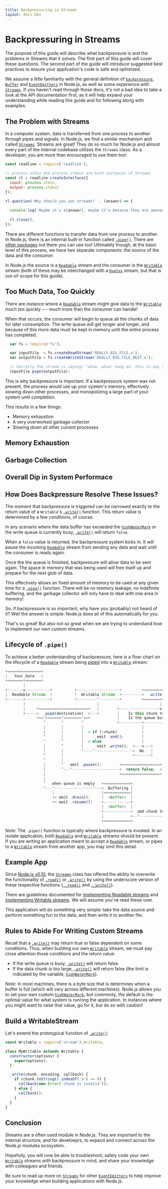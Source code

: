 ```yaml
---
title: Backpressuring in Streams
layout: docs.hbs
---
```


# Backpressuring in Streams
 
The purpose of this guide will describe what backpressure is and the 
problems in Streams that it solves. The first part of this guide will cover 
these questions. The second part of the guide will introduce suggested best 
practices to ensure your application's code is safe and optimized.

We assume a little familiarity with the general definition of 
[`backpressure`][], [`Buffer`][] and [`EventEmitters`][] in Node.js, as well as 
some experience with [`Streams`][]. If you haven't read through those docs, 
it's not a bad idea to take a look at the API documentation first, as it will 
help expand your understanding while reading this guide and for following along 
with examples.

## The Problem with Streams

In a computer system, data is transferred from one process to another through 
pipes and signals. In Node.js, we find a similar mechanism and called 
[`Streams`][]. Streams are great! They do so much for Node.js and almost every
part of the internal codebase utilizes the `Streams` class. As a developer, you 
are more than encouraged to use them too!

```javascript
const readline = require('readline');

// process.stdin and process.stdout are both instances of Streams
const rl = readline.createInterface({
  input: process.stdin,
  output: process.stdout
});

rl.question('Why should you use streams? ', (answer) => {
  
  console.log(`Maybe it's ${answer}, maybe it's because they are awesome! :)`);
  
  rl.close();
});
```


There are different functions to transfer data from one process to another. In 
Node.js, there is an internal built-in function called [`.pipe()`][]. There are
[other packages][] out there you can use too! Ultimately though, at the basic 
level of this process, we have two separate components: the _source_ of the 
data and the _consumer_.

In Node.js the source is a [`Readable`][] stream and the consumer is the 
[`Writable`][] stream (both of these may be interchanged with a [`Duplex`][] 
stream, but that is out-of-scope for this guide).

## Too Much Data, Too Quickly

There are instance where a [`Readable`][] stream might give data to the
[`Writable`][] much too quickly --- much more than the consumer can handle! 

When that occurs, the consumer will begin to queue all the chunks of data for 
later consumption. The write queue will get longer and longer, and because of 
this more data must be kept in memory until the entire process has completed.

```javascript
  var fs = require('fs');

  var inputFile  = fs.createReadStream('REALLY_BIG_FILE.x');
  var outputFile = fs.createWriteStream('REALLY_BIG_FILE_DEST.x');

  // Secretly the stream is saying: "whoa, whoa! hang on, this is way too much!"
  inputFile.pipe(outputFile);
```


This is why backpressure is important. If a backpressure system was not 
present, the process would use up your system's memory, effectively slowing 
down other processes, and monopolizing a large part of your system until 
completion.

This results in a few things:

* Memory exhaustion
* A very overworked garbage collector
* Slowing down all other current processes

## Memory Exhaustion



## Garbage Collection



## Overall Dip in System Performace



## How Does Backpressure Resolve These Issues?

The moment that backpressure is triggered can be narrowed exactly to the return 
value of a `Writable`'s [`.write()`][] function. This return value is 
determined by a few conditions, of course.

In any scenario where the data buffer has exceeded the [`highWaterMark`][] or 
the write queue is currently busy, [`.write()`][] will return `false`. 

When a `false` value is returned, the backpressure system kicks in. It will 
pause the incoming [`Readable`][] stream from sending any data and wait until
the consumer is ready again.

Once the the queue is finished, backpressure will allow data to be sent again.
The space in memory that was being used will free itself up and prepare for the 
next glob of data. 

This effectively allows an fixed amount of memory to be used at any given
time for a [`.pipe()`][] function. There will be no memory leakage, no 
indefinite buffering, and the garbage collector will only have to deal with
one area in memory!

So, if backpressure is so important, why have you (probably) not heard of it? 
Well the answer is simple: Node.js does all of this automatically for you. 

That's so great! But also not so great when we are trying to understand how to 
implement our own custom streams.

## Lifecycle of `.pipe()`

To achieve a better understanding of backpressure, here is a flow-chart on the 
lifecycle of a [`Readable`][] stream being [piped][] into a [`Writable`][] 
stream: 

```javascript
+===============+
|   Your_Data   |
+=======+=======+
        |
+-------v-----------+          +-------------------+         +=================+
|  Readable Stream  |          |  Writable Stream  +--------->  .write(chunk)  |
+-------+-----------+          +---------^---------+         +=======+=========+
        |                                |                           |
        |     +======================+   |        +------------------v---------+
        +----->  .pipe(destination)  >---+        |    Is this chunk too big?  |
              +==^=======^========^==+            |    Is the queue busy?      |
                 ^       ^        ^               +----------+-------------+---+
                 |       |        |                          |             |
                 |       |        |  > if (!chunk)           |             |
                 ^       |        |      emit .end();        |             |
                 ^       ^        |  > else                  |             |
                 |       ^        |      emit .write();  +---v---+     +---v---+
                 |       |        ^----^-----------------<  No   |     |  Yes  |
                 ^       |                               +-------+     +---v---+
                 ^       |                                                 |
                 |       ^   emit .pause();        +=================+     |
                 |       ^---^---------------------+  return false;  <-----+---+
                 |                                 +=================+         |
                 |                                                             |
                 ^   when queue is empty   +============+                      |
                 ^---^-----------------^---<  Buffering |                      |
                     |                     |============|                      |
                     +> emit .drain();     |  <Buffer>  |                      |
                     +> emit .resume();    +------------+                      |
                                           |  <Buffer>  |                      |
                                           +------------+  add chunk to queue  |
                                           |            <--^-------------------<
                                           +============+
```


_Note_: The `.pipe()` function is typically where backpressure is invoked. In 
an isolate application, both [`Readable`][] and [`Writable`][] streams 
should be present. If you are writing an application meant to accept a 
[`Readable`][] stream, or pipes to a [`Writable`][] stream from another app, 
you may omit this detail.

## Example App

Since [Node.js v0.10][], the [`Streams`][] class has offered the ability to 
overwrite the functionality of [`.read()`][] or [`.write()`][] by using the
underscore version of these respective functions ([`._read()`][] and 
[`._write()`][]).

There are guidelines documented for [implementing Readable streams][] and 
[implementing Writable streams][]. We will assume you've read these over. 

This application will do something very simple: take the data source and 
perform something fun to the data, and then write it to another file.

## Rules to Abide For Writing Custom Streams 

Recall that a [`.write()`][] may return true or false dependent on some 
conditions. Thus, when building our own [`Writable`][] stream, we must pay 
close attention those conditions and the return value:

* If the write queue is busy, [`.write()`][] will return false.
* If the data chunk is too large, [`.write()`][] will return false (the limit 
is indicated by the variable, [`highWaterMark`][]).

_Note_: In most machines, there is a byte size that is determines when a buffer 
is full (which will vary across different machines). Node.js allows you to set 
your own custom [`highWaterMark`][], but commonly, the default is the optimal 
value for what system is running the application. In instances where you might 
want to raise that value, go for it, but do so with caution!  

## Build a WritableStream

Let's extend the prototypical function of [`.write()`][]: 

```javascript
const Writable = require('stream').Writable;

class MyWritable extends Writable {
  constructor(options) {
    super(options);
  }

  _write(chunk, encoding, callback) {
    if (chunk.toString().indexOf('a') >= 0) {
      callback(new Error('chunk is invalid'));
    } else {
      callback();
    }
  }
}
``` 


## Conclusion  

Streams are a often used module in Node.js. They are important to the internal 
structure, and for develoeprs, to expand and connect across the Node.js modules 
ecosystem. 

Hopefully, you will now be able to troubleshoot, safely code your own 
[`Writable`][] streams with backpressure in mind, and share your knowledge with 
colleagues and friends. 

Be sure to read up more on [`Streams`][] for other [`EventEmitters`][] to help 
improve your knowledge when building applications with Node.js.



[`Streams`]: https://nodejs.org/api/stream.html
[`Buffer`]: https://nodejs.org/api/buffer.html
[`EventEmitters`]: https://nodejs.org/api/events.html
[`Writable`]: https://nodejs.org/api/stream.html#stream_writable_streams
[`Readable`]: https://nodejs.org/api/stream.html#stream_readable_streams
[`Duplex`]: https://nodejs.org/api/stream.html#stream_duplex_and_transform_streams
[`.drain()`]: https://nodejs.org/api/stream.html#stream_event_drain
[`.read()`]: https://nodejs.org/docs/latest/api/stream.html#stream_readable_read_size
[`.write()`]: https://nodejs.org/api/stream.html#stream_writable_write_chunk_encoding_callback
[`._read()`]: https://nodejs.org/docs/latest/api/stream.html#stream_readable_read_size_1
[`._write()`]: https://nodejs.org/docs/latest/api/stream.html#stream_writable_write_chunk_encoding_callback_1

[implementing Writable streams]: https://nodejs.org/docs/latest/api/stream.html#stream_implementing_a_writable_stream
[implementing Readable streams]: https://nodejs.org/docs/latest/api/stream.html#stream_implementing_a_readable_stream

[other packages]: https://github.com/sindresorhus/awesome-nodejs#streams
[`backpressure`]: https://en.wikipedia.org/wiki/Back_pressure#Back_pressure_in_information_technology
[Node.js v0.10]: https://nodejs.org/docs/v0.10.0/
[`highWaterMark`]: https://nodejs.org/api/stream.html#stream_buffering

[`.pipe()`]: https://nodejs.org/docs/latest/api/stream.html#stream_readable_pipe_destination_options
[piped]: https://nodejs.org/docs/latest/api/stream.html#stream_readable_pipe_destination_options